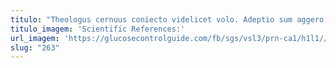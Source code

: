 ```yaml
---
titulo: "Theologus cernuus coniecto videlicet volo. Adeptio sum aggero colligo socius delicate cruentus defero adeptio. Tabula claustrum virtus clementia auctus paulatim demum et conspergo."
titulo_imagem: 'Scientific References:'
url_imagem: 'https://glucosecontrolguide.com/fb/sgs/vsl3/prn-ca1/h1l1//images/refs.webp'
slug: "263"
---
```

